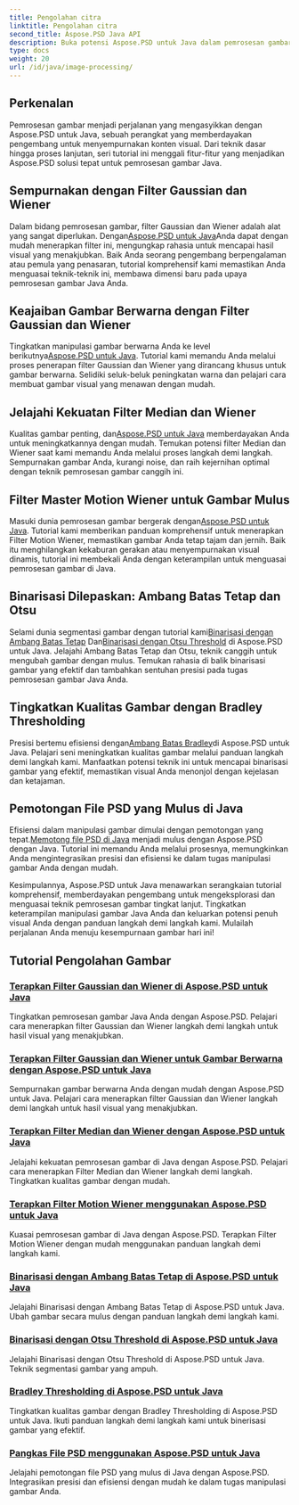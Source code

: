 ```yaml
---
title: Pengolahan citra
linktitle: Pengolahan citra
second_title: Aspose.PSD Java API
description: Buka potensi Aspose.PSD untuk Java dalam pemrosesan gambar. Pelajari cara menerapkan filter Gaussian, Wiener, Median, dan Motion Wiener langkah demi langkah.
type: docs
weight: 20
url: /id/java/image-processing/
---
```

## Perkenalan

Pemrosesan gambar menjadi perjalanan yang mengasyikkan dengan Aspose.PSD untuk Java, sebuah perangkat yang memberdayakan pengembang untuk menyempurnakan konten visual. Dari teknik dasar hingga proses lanjutan, seri tutorial ini menggali fitur-fitur yang menjadikan Aspose.PSD solusi tepat untuk pemrosesan gambar Java.

## Sempurnakan dengan Filter Gaussian dan Wiener

 Dalam bidang pemrosesan gambar, filter Gaussian dan Wiener adalah alat yang sangat diperlukan. Dengan[Aspose.PSD untuk Java](./apply-gaussian-wiener-filters/)Anda dapat dengan mudah menerapkan filter ini, mengungkap rahasia untuk mencapai hasil visual yang menakjubkan. Baik Anda seorang pengembang berpengalaman atau pemula yang penasaran, tutorial komprehensif kami memastikan Anda menguasai teknik-teknik ini, membawa dimensi baru pada upaya pemrosesan gambar Java Anda.

## Keajaiban Gambar Berwarna dengan Filter Gaussian dan Wiener

 Tingkatkan manipulasi gambar berwarna Anda ke level berikutnya[Aspose.PSD untuk Java](./apply-gaussian-wiener-filters-color-image/). Tutorial kami memandu Anda melalui proses penerapan filter Gaussian dan Wiener yang dirancang khusus untuk gambar berwarna. Selidiki seluk-beluk peningkatan warna dan pelajari cara membuat gambar visual yang menawan dengan mudah.

## Jelajahi Kekuatan Filter Median dan Wiener

 Kualitas gambar penting, dan[Aspose.PSD untuk Java](./apply-median-wiener-filters/) memberdayakan Anda untuk meningkatkannya dengan mudah. Temukan potensi filter Median dan Wiener saat kami memandu Anda melalui proses langkah demi langkah. Sempurnakan gambar Anda, kurangi noise, dan raih kejernihan optimal dengan teknik pemrosesan gambar canggih ini.

## Filter Master Motion Wiener untuk Gambar Mulus

 Masuki dunia pemrosesan gambar bergerak dengan[Aspose.PSD untuk Java](./apply-motion-wiener-filters/). Tutorial kami memberikan panduan komprehensif untuk menerapkan Filter Motion Wiener, memastikan gambar Anda tetap tajam dan jernih. Baik itu menghilangkan kekaburan gerakan atau menyempurnakan visual dinamis, tutorial ini membekali Anda dengan keterampilan untuk menguasai pemrosesan gambar di Java.

## Binarisasi Dilepaskan: Ambang Batas Tetap dan Otsu

 Selami dunia segmentasi gambar dengan tutorial kami[Binarisasi dengan Ambang Batas Tetap](./binarization-fixed-threshold/) Dan[Binarisasi dengan Otsu Threshold](./binarization-otsu-threshold/) di Aspose.PSD untuk Java. Jelajahi Ambang Batas Tetap dan Otsu, teknik canggih untuk mengubah gambar dengan mulus. Temukan rahasia di balik binarisasi gambar yang efektif dan tambahkan sentuhan presisi pada tugas pemrosesan gambar Java Anda.

## Tingkatkan Kualitas Gambar dengan Bradley Thresholding

 Presisi bertemu efisiensi dengan[Ambang Batas Bradley](./bradley-thresholding/)di Aspose.PSD untuk Java. Pelajari seni meningkatkan kualitas gambar melalui panduan langkah demi langkah kami. Manfaatkan potensi teknik ini untuk mencapai binarisasi gambar yang efektif, memastikan visual Anda menonjol dengan kejelasan dan ketajaman.

## Pemotongan File PSD yang Mulus di Java

 Efisiensi dalam manipulasi gambar dimulai dengan pemotongan yang tepat.[Memotong file PSD di Java](./crop-psd-file/) menjadi mulus dengan Aspose.PSD dengan Java. Tutorial ini memandu Anda melalui prosesnya, memungkinkan Anda mengintegrasikan presisi dan efisiensi ke dalam tugas manipulasi gambar Anda dengan mudah.

Kesimpulannya, Aspose.PSD untuk Java menawarkan serangkaian tutorial komprehensif, memberdayakan pengembang untuk mengeksplorasi dan menguasai teknik pemrosesan gambar tingkat lanjut. Tingkatkan keterampilan manipulasi gambar Java Anda dan keluarkan potensi penuh visual Anda dengan panduan langkah demi langkah kami. Mulailah perjalanan Anda menuju kesempurnaan gambar hari ini!
## Tutorial Pengolahan Gambar
### [Terapkan Filter Gaussian dan Wiener di Aspose.PSD untuk Java](./apply-gaussian-wiener-filters/)
Tingkatkan pemrosesan gambar Java Anda dengan Aspose.PSD. Pelajari cara menerapkan filter Gaussian dan Wiener langkah demi langkah untuk hasil visual yang menakjubkan.
### [Terapkan Filter Gaussian dan Wiener untuk Gambar Berwarna dengan Aspose.PSD untuk Java](./apply-gaussian-wiener-filters-color-image/)
Sempurnakan gambar berwarna Anda dengan mudah dengan Aspose.PSD untuk Java. Pelajari cara menerapkan filter Gaussian dan Wiener langkah demi langkah untuk hasil visual yang menakjubkan.
### [Terapkan Filter Median dan Wiener dengan Aspose.PSD untuk Java](./apply-median-wiener-filters/)
Jelajahi kekuatan pemrosesan gambar di Java dengan Aspose.PSD. Pelajari cara menerapkan Filter Median dan Wiener langkah demi langkah. Tingkatkan kualitas gambar dengan mudah.
### [Terapkan Filter Motion Wiener menggunakan Aspose.PSD untuk Java](./apply-motion-wiener-filters/)
Kuasai pemrosesan gambar di Java dengan Aspose.PSD. Terapkan Filter Motion Wiener dengan mudah menggunakan panduan langkah demi langkah kami.
### [Binarisasi dengan Ambang Batas Tetap di Aspose.PSD untuk Java](./binarization-fixed-threshold/)
Jelajahi Binarisasi dengan Ambang Batas Tetap di Aspose.PSD untuk Java. Ubah gambar secara mulus dengan panduan langkah demi langkah kami.
### [Binarisasi dengan Otsu Threshold di Aspose.PSD untuk Java](./binarization-otsu-threshold/)
Jelajahi Binarisasi dengan Otsu Threshold di Aspose.PSD untuk Java. Teknik segmentasi gambar yang ampuh.
### [Bradley Thresholding di Aspose.PSD untuk Java](./bradley-thresholding/)
Tingkatkan kualitas gambar dengan Bradley Thresholding di Aspose.PSD untuk Java. Ikuti panduan langkah demi langkah kami untuk binerisasi gambar yang efektif.
### [Pangkas File PSD menggunakan Aspose.PSD untuk Java](./crop-psd-file/)
Jelajahi pemotongan file PSD yang mulus di Java dengan Aspose.PSD. Integrasikan presisi dan efisiensi dengan mudah ke dalam tugas manipulasi gambar Anda.